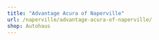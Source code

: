 ```yaml
---
title: "Advantage Acura of Naperville"
url: /naperville/advantage-acura-of-naperville/
shop: Autohaus
---
```

